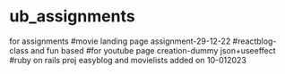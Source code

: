 # ub_assignments
for assignments
#movie landing page assignment-29-12-22
#reactblog-class and fun based
#for youtube page creation-dummy json+useeffect
#ruby on rails proj easyblog and movielists added on 10-012023

